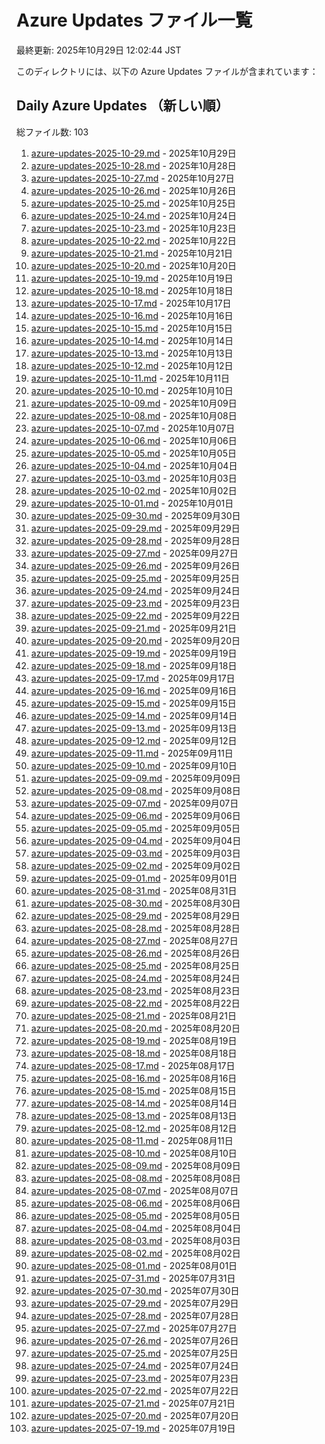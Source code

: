 # Azure Updates ファイル一覧

最終更新: 2025年10月29日 12:02:44 JST

このディレクトリには、以下の Azure Updates ファイルが含まれています：

## Daily Azure Updates （新しい順）

総ファイル数: 103

1. [azure-updates-2025-10-29.md](./azure-updates-2025-10-29.md) - 2025年10月29日
2. [azure-updates-2025-10-28.md](./azure-updates-2025-10-28.md) - 2025年10月28日
3. [azure-updates-2025-10-27.md](./azure-updates-2025-10-27.md) - 2025年10月27日
4. [azure-updates-2025-10-26.md](./azure-updates-2025-10-26.md) - 2025年10月26日
5. [azure-updates-2025-10-25.md](./azure-updates-2025-10-25.md) - 2025年10月25日
6. [azure-updates-2025-10-24.md](./azure-updates-2025-10-24.md) - 2025年10月24日
7. [azure-updates-2025-10-23.md](./azure-updates-2025-10-23.md) - 2025年10月23日
8. [azure-updates-2025-10-22.md](./azure-updates-2025-10-22.md) - 2025年10月22日
9. [azure-updates-2025-10-21.md](./azure-updates-2025-10-21.md) - 2025年10月21日
10. [azure-updates-2025-10-20.md](./azure-updates-2025-10-20.md) - 2025年10月20日
11. [azure-updates-2025-10-19.md](./azure-updates-2025-10-19.md) - 2025年10月19日
12. [azure-updates-2025-10-18.md](./azure-updates-2025-10-18.md) - 2025年10月18日
13. [azure-updates-2025-10-17.md](./azure-updates-2025-10-17.md) - 2025年10月17日
14. [azure-updates-2025-10-16.md](./azure-updates-2025-10-16.md) - 2025年10月16日
15. [azure-updates-2025-10-15.md](./azure-updates-2025-10-15.md) - 2025年10月15日
16. [azure-updates-2025-10-14.md](./azure-updates-2025-10-14.md) - 2025年10月14日
17. [azure-updates-2025-10-13.md](./azure-updates-2025-10-13.md) - 2025年10月13日
18. [azure-updates-2025-10-12.md](./azure-updates-2025-10-12.md) - 2025年10月12日
19. [azure-updates-2025-10-11.md](./azure-updates-2025-10-11.md) - 2025年10月11日
20. [azure-updates-2025-10-10.md](./azure-updates-2025-10-10.md) - 2025年10月10日
21. [azure-updates-2025-10-09.md](./azure-updates-2025-10-09.md) - 2025年10月09日
22. [azure-updates-2025-10-08.md](./azure-updates-2025-10-08.md) - 2025年10月08日
23. [azure-updates-2025-10-07.md](./azure-updates-2025-10-07.md) - 2025年10月07日
24. [azure-updates-2025-10-06.md](./azure-updates-2025-10-06.md) - 2025年10月06日
25. [azure-updates-2025-10-05.md](./azure-updates-2025-10-05.md) - 2025年10月05日
26. [azure-updates-2025-10-04.md](./azure-updates-2025-10-04.md) - 2025年10月04日
27. [azure-updates-2025-10-03.md](./azure-updates-2025-10-03.md) - 2025年10月03日
28. [azure-updates-2025-10-02.md](./azure-updates-2025-10-02.md) - 2025年10月02日
29. [azure-updates-2025-10-01.md](./azure-updates-2025-10-01.md) - 2025年10月01日
30. [azure-updates-2025-09-30.md](./azure-updates-2025-09-30.md) - 2025年09月30日
31. [azure-updates-2025-09-29.md](./azure-updates-2025-09-29.md) - 2025年09月29日
32. [azure-updates-2025-09-28.md](./azure-updates-2025-09-28.md) - 2025年09月28日
33. [azure-updates-2025-09-27.md](./azure-updates-2025-09-27.md) - 2025年09月27日
34. [azure-updates-2025-09-26.md](./azure-updates-2025-09-26.md) - 2025年09月26日
35. [azure-updates-2025-09-25.md](./azure-updates-2025-09-25.md) - 2025年09月25日
36. [azure-updates-2025-09-24.md](./azure-updates-2025-09-24.md) - 2025年09月24日
37. [azure-updates-2025-09-23.md](./azure-updates-2025-09-23.md) - 2025年09月23日
38. [azure-updates-2025-09-22.md](./azure-updates-2025-09-22.md) - 2025年09月22日
39. [azure-updates-2025-09-21.md](./azure-updates-2025-09-21.md) - 2025年09月21日
40. [azure-updates-2025-09-20.md](./azure-updates-2025-09-20.md) - 2025年09月20日
41. [azure-updates-2025-09-19.md](./azure-updates-2025-09-19.md) - 2025年09月19日
42. [azure-updates-2025-09-18.md](./azure-updates-2025-09-18.md) - 2025年09月18日
43. [azure-updates-2025-09-17.md](./azure-updates-2025-09-17.md) - 2025年09月17日
44. [azure-updates-2025-09-16.md](./azure-updates-2025-09-16.md) - 2025年09月16日
45. [azure-updates-2025-09-15.md](./azure-updates-2025-09-15.md) - 2025年09月15日
46. [azure-updates-2025-09-14.md](./azure-updates-2025-09-14.md) - 2025年09月14日
47. [azure-updates-2025-09-13.md](./azure-updates-2025-09-13.md) - 2025年09月13日
48. [azure-updates-2025-09-12.md](./azure-updates-2025-09-12.md) - 2025年09月12日
49. [azure-updates-2025-09-11.md](./azure-updates-2025-09-11.md) - 2025年09月11日
50. [azure-updates-2025-09-10.md](./azure-updates-2025-09-10.md) - 2025年09月10日
51. [azure-updates-2025-09-09.md](./azure-updates-2025-09-09.md) - 2025年09月09日
52. [azure-updates-2025-09-08.md](./azure-updates-2025-09-08.md) - 2025年09月08日
53. [azure-updates-2025-09-07.md](./azure-updates-2025-09-07.md) - 2025年09月07日
54. [azure-updates-2025-09-06.md](./azure-updates-2025-09-06.md) - 2025年09月06日
55. [azure-updates-2025-09-05.md](./azure-updates-2025-09-05.md) - 2025年09月05日
56. [azure-updates-2025-09-04.md](./azure-updates-2025-09-04.md) - 2025年09月04日
57. [azure-updates-2025-09-03.md](./azure-updates-2025-09-03.md) - 2025年09月03日
58. [azure-updates-2025-09-02.md](./azure-updates-2025-09-02.md) - 2025年09月02日
59. [azure-updates-2025-09-01.md](./azure-updates-2025-09-01.md) - 2025年09月01日
60. [azure-updates-2025-08-31.md](./azure-updates-2025-08-31.md) - 2025年08月31日
61. [azure-updates-2025-08-30.md](./azure-updates-2025-08-30.md) - 2025年08月30日
62. [azure-updates-2025-08-29.md](./azure-updates-2025-08-29.md) - 2025年08月29日
63. [azure-updates-2025-08-28.md](./azure-updates-2025-08-28.md) - 2025年08月28日
64. [azure-updates-2025-08-27.md](./azure-updates-2025-08-27.md) - 2025年08月27日
65. [azure-updates-2025-08-26.md](./azure-updates-2025-08-26.md) - 2025年08月26日
66. [azure-updates-2025-08-25.md](./azure-updates-2025-08-25.md) - 2025年08月25日
67. [azure-updates-2025-08-24.md](./azure-updates-2025-08-24.md) - 2025年08月24日
68. [azure-updates-2025-08-23.md](./azure-updates-2025-08-23.md) - 2025年08月23日
69. [azure-updates-2025-08-22.md](./azure-updates-2025-08-22.md) - 2025年08月22日
70. [azure-updates-2025-08-21.md](./azure-updates-2025-08-21.md) - 2025年08月21日
71. [azure-updates-2025-08-20.md](./azure-updates-2025-08-20.md) - 2025年08月20日
72. [azure-updates-2025-08-19.md](./azure-updates-2025-08-19.md) - 2025年08月19日
73. [azure-updates-2025-08-18.md](./azure-updates-2025-08-18.md) - 2025年08月18日
74. [azure-updates-2025-08-17.md](./azure-updates-2025-08-17.md) - 2025年08月17日
75. [azure-updates-2025-08-16.md](./azure-updates-2025-08-16.md) - 2025年08月16日
76. [azure-updates-2025-08-15.md](./azure-updates-2025-08-15.md) - 2025年08月15日
77. [azure-updates-2025-08-14.md](./azure-updates-2025-08-14.md) - 2025年08月14日
78. [azure-updates-2025-08-13.md](./azure-updates-2025-08-13.md) - 2025年08月13日
79. [azure-updates-2025-08-12.md](./azure-updates-2025-08-12.md) - 2025年08月12日
80. [azure-updates-2025-08-11.md](./azure-updates-2025-08-11.md) - 2025年08月11日
81. [azure-updates-2025-08-10.md](./azure-updates-2025-08-10.md) - 2025年08月10日
82. [azure-updates-2025-08-09.md](./azure-updates-2025-08-09.md) - 2025年08月09日
83. [azure-updates-2025-08-08.md](./azure-updates-2025-08-08.md) - 2025年08月08日
84. [azure-updates-2025-08-07.md](./azure-updates-2025-08-07.md) - 2025年08月07日
85. [azure-updates-2025-08-06.md](./azure-updates-2025-08-06.md) - 2025年08月06日
86. [azure-updates-2025-08-05.md](./azure-updates-2025-08-05.md) - 2025年08月05日
87. [azure-updates-2025-08-04.md](./azure-updates-2025-08-04.md) - 2025年08月04日
88. [azure-updates-2025-08-03.md](./azure-updates-2025-08-03.md) - 2025年08月03日
89. [azure-updates-2025-08-02.md](./azure-updates-2025-08-02.md) - 2025年08月02日
90. [azure-updates-2025-08-01.md](./azure-updates-2025-08-01.md) - 2025年08月01日
91. [azure-updates-2025-07-31.md](./azure-updates-2025-07-31.md) - 2025年07月31日
92. [azure-updates-2025-07-30.md](./azure-updates-2025-07-30.md) - 2025年07月30日
93. [azure-updates-2025-07-29.md](./azure-updates-2025-07-29.md) - 2025年07月29日
94. [azure-updates-2025-07-28.md](./azure-updates-2025-07-28.md) - 2025年07月28日
95. [azure-updates-2025-07-27.md](./azure-updates-2025-07-27.md) - 2025年07月27日
96. [azure-updates-2025-07-26.md](./azure-updates-2025-07-26.md) - 2025年07月26日
97. [azure-updates-2025-07-25.md](./azure-updates-2025-07-25.md) - 2025年07月25日
98. [azure-updates-2025-07-24.md](./azure-updates-2025-07-24.md) - 2025年07月24日
99. [azure-updates-2025-07-23.md](./azure-updates-2025-07-23.md) - 2025年07月23日
100. [azure-updates-2025-07-22.md](./azure-updates-2025-07-22.md) - 2025年07月22日
101. [azure-updates-2025-07-21.md](./azure-updates-2025-07-21.md) - 2025年07月21日
102. [azure-updates-2025-07-20.md](./azure-updates-2025-07-20.md) - 2025年07月20日
103. [azure-updates-2025-07-19.md](./azure-updates-2025-07-19.md) - 2025年07月19日
